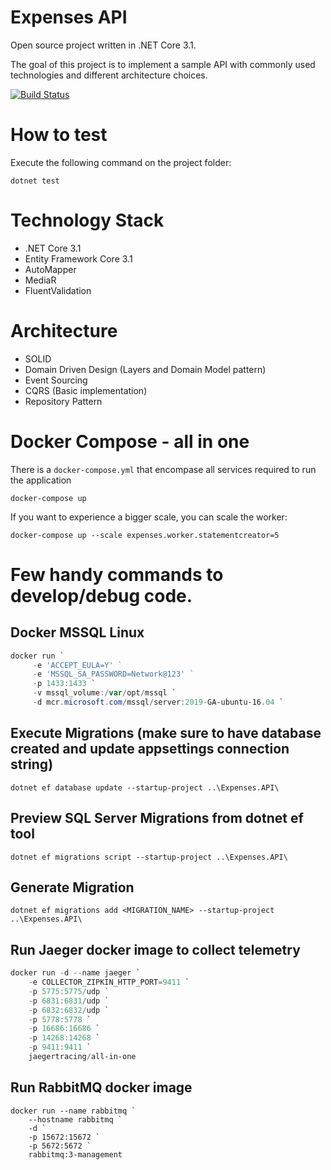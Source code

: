 # Expenses API
Open source project written in .NET Core 3.1.

The goal of this project is to implement a sample API with commonly used technologies and different architecture choices.

[![Build Status](https://travis-ci.com/tiagogauziski/expenses-api.svg?branch=master)](https://travis-ci.com/tiagogauziski/expenses-api)

# How to test
Execute the following command on the project folder:
```
dotnet test
``` 

# Technology Stack
* .NET Core 3.1
* Entity Framework Core 3.1
* AutoMapper
* MediaR
* FluentValidation

# Architecture
* SOLID 
* Domain Driven Design (Layers and Domain Model pattern)
* Event Sourcing
* CQRS (Basic implementation)
* Repository Pattern	


# Docker Compose - all in one 
There is a `docker-compose.yml` that encompase all services required to run the application 
```
docker-compose up
```
If you want to experience a bigger scale, you can scale the worker:
```
docker-compose up --scale expenses.worker.statementcreator=5
```


# Few handy commands to develop/debug code.
## Docker MSSQL Linux
```powershell
docker run `
	 -e 'ACCEPT_EULA=Y' ` 
	 -e 'MSSQL_SA_PASSWORD=Network@123' ` 
	 -p 1433:1433 `
	 -v mssql_volume:/var/opt/mssql `
	 -d mcr.microsoft.com/mssql/server:2019-GA-ubuntu-16.04 `
```

## Execute Migrations (make sure to have database created and update appsettings connection string)
```
dotnet ef database update --startup-project ..\Expenses.API\
```

## Preview SQL Server Migrations from dotnet ef tool
```
dotnet ef migrations script --startup-project ..\Expenses.API\
```

## Generate Migration
```
dotnet ef migrations add <MIGRATION_NAME> --startup-project ..\Expenses.API\
```

## Run Jaeger docker image to collect telemetry
```powershell
docker run -d --name jaeger `
	-e COLLECTOR_ZIPKIN_HTTP_PORT=9411 `
	-p 5775:5775/udp `
	-p 6831:6831/udp `
	-p 6832:6832/udp `
	-p 5778:5778 `
	-p 16686:16686 `
	-p 14268:14268 `
	-p 9411:9411 `
	jaegertracing/all-in-one
```

## Run RabbitMQ docker image
```poweshell
docker run --name rabbitmq `
	--hostname rabbitmq `
	-d `
	-p 15672:15672 `
	-p 5672:5672 `
	rabbitmq:3-management 
```
